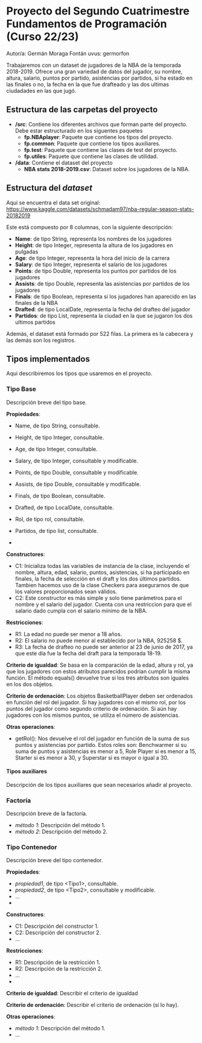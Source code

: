 # Proyecto del Segundo Cuatrimestre Fundamentos de Programación (Curso  22/23)
Autor/a: Germán Moraga Fontán  uvus: germorfon

Trabajaremos con un dataset de jugadores de la NBA de la temporada 2018-2019. Ofrece una gran variedad de datos del jugador,
su nombre, altura, salario, puntos por partido, asistencias por partidos, si ha estado en las finales o no, la fecha en la que fue drafteado y las dos ultimas ciudadades en las que jugó.


## Estructura de las carpetas del proyecto

* **/src**: Contiene los diferentes archivos que forman parte del proyecto. Debe estar estructurado en los siguentes paquetes
  * **fp.NBAplayer**: Paquete que contiene los tipos del proyecto.
  * **fp.common**: Paquete que contiene los tipos auxiliares.
  * **fp.test**: Paquete que contiene las clases de test del proyecto.
  * **fp.utiles**:  Paquete que contiene las clases de utilidad. 
* **/data**: Contiene el dataset del proyecto
    * **NBA stats 2018-2019.csv**: Dataset sobre los jugadores de la NBA.
    
## Estructura del *dataset*

Aqui se encuentra el data set original: https://www.kaggle.com/datasets/schmadam97/nba-regular-season-stats-20182019

Este está compuesto por 8 columnas, con la siguiente descripción:

* **Name**: de tipo String, representa los nombres de los jugadores
* **Height**: de tipo Integer, representa la altura de los jugadores en pulgadas
* **Age**: de tipo Integer, representa la hora del inicio de la carrera
* **Salary**: de tipo Integer, representa el salario de los jugadores
* **Points**: de tipo Double, representa los puntos por partidos de los jugadores
* **Assists**: de tipo Double, representa las asistencias por partidos de los jugadores
* **Finals**: de tipo Boolean, representa si los jugadores han aparecido en las finales de la NBA
* **Drafted**: de tipo LocalDate, representa la fecha del drafteo del jugador
* **Partidos**: de tipo List, representa la ciudad en la que se jugaron los dos ultimos partidos

Además, el dataset está formado por 522 filas. La primera es la cabecera y las demás son los registros. 

## Tipos implementados

Aqui describiremos los tipos que usaremos en el proyecto.

### Tipo Base
Descripción breve del tipo base.

**Propiedades**:

- Name, de tipo String, consultable. 
- Height, de tipo Integer, consultable. 
- Age, de tipo Integer, consultable. 
- Salary, de tipo Integer, consultable y modificable. 
- Points, de tipo Double, consultable y modificable. 
- Assists, de tipo Double, consultable y modificable. 
- Finals, de tipo Boolean, consultable. 
- Drafted, de tipo LocalDate, consultable. 
- Rol, de tipo rol, consultable.
- Partidos, de tipo list, consultable.

- 
**Constructores**: 

- C1: Inicializa todas las variables de instancia de la clase, incluyendo el nombre, altura, edad, salario, puntos, asistencias, si ha participado en finales, la fecha de selección en el draft y los dos últimos partidos. 
Tambien hacemos uso de la clase Checkers para asegurarnos de que los valores proporcionados sean válidos.
- C2: Este constructor es más simple y solo tiene parámetros para el nombre y el salario del jugador. 
Cuenta con una restriccion para que el salario dado cumpla con el salario mínimo de la NBA.


**Restricciones**:
 
- R1: La edad no puede ser menor a 18 años.
- R2: El salario no puede menor al establecido por la NBA, 925258 $.
- R3: La fecha de drafteo no puede ser anterior al 23 de junio de 2017, ya que este dia fue la fecha del draft para la temporada 18-19.


**Criterio de igualdad**: Se basa en la comparación de la edad, altura y rol, ya que los jugadores con estos atributos parecidos podrian cumplir la misma función.
 El método equals() devuelve true si los tres atributos son iguales en los dos objetos.

**Criterio de ordenación**: Los objetos BasketballPlayer deben ser ordenados en función del rol del jugador. Si hay jugadores con el mismo rol, por los puntos del jugador como segundo criterio de ordenación. Si aún hay jugadores con los mismos puntos, se utiliza el número de asistencias.

**Otras operaciones**:
 
-	getRol(): Nos devuelve el rol del jugador en función de la suma de sus puntos y asistencias por partido. 
Estos roles son: Benchwarmer si su suma de puntos y asistencias es menor a 5, Role Player si es menor a 15, Starter si es menor a 30, 
y Superstar si es mayor o igual a 30.


#### Tipos auxiliares
Descripción de los tipos auxiliares que sean necesarios añadir al proyecto.

### Factoría
Descripción breve de la factoría.

- _método 1_: Descripción del método 1.
-	_método 2_: Descripción del método 2.

### Tipo Contenedor

Descripción breve del tipo contenedor.

**Propiedades**:

- _propiedad1_, de tipo \<Tipo1\>, consultable. 
- _propiedad2_, de tipo \<Tipo2\>, consultable y modificable. 
- ...
- 
**Constructores**: 

- C1: Descripción del constructor 1.
- C2: Descripción del constructor 2.
- ...

**Restricciones**:
 
- R1: Descripción de la restricción 1.
- R2: Descripción de la restricción 2.
- ...
- 
**Criterio de igualdad**: Describir el criterio de igualdad

**Criterio de ordenación**: Describir el criterio de ordenación (si lo hay).

**Otras operaciones**:
 
-	_método 1_: Descripción del método 1.
- ...
